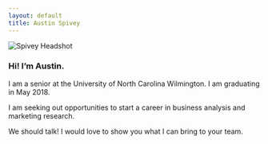 ```yaml
---
layout: default
title: Austin Spivey
---
```


![Spivey Headshot](/assets/IMG_1278.JPG)

### Hi! I’m Austin.

I am a senior at the University of North Carolina Wilmington. I am graduating in May 2018.

I am seeking out opportunities to start a career in business analysis and marketing research.

We should talk! I would love to show you what I can bring to your team.

